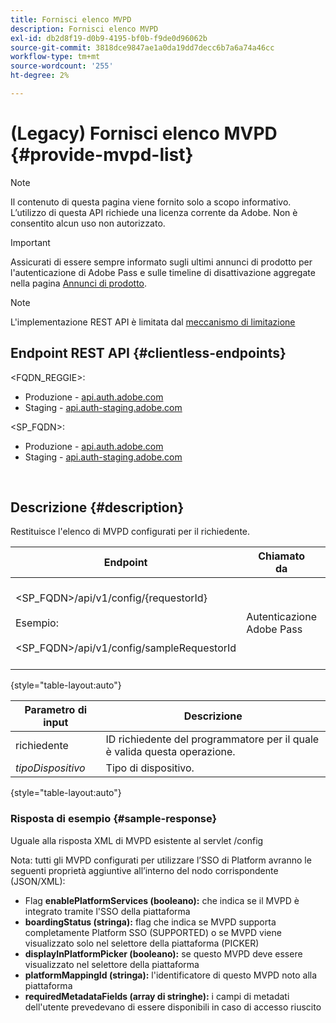 ```yaml
---
title: Fornisci elenco MVPD
description: Fornisci elenco MVPD
exl-id: db2d8f19-d0b9-4195-bf0b-f9de0d96062b
source-git-commit: 3818dce9847ae1a0da19dd7decc6b7a6a74a46cc
workflow-type: tm+mt
source-wordcount: '255'
ht-degree: 2%

---
```


# (Legacy) Fornisci elenco MVPD {#provide-mvpd-list}

>[!NOTE]
>
>Il contenuto di questa pagina viene fornito solo a scopo informativo. L’utilizzo di questa API richiede una licenza corrente da Adobe. Non è consentito alcun uso non autorizzato.

>[!IMPORTANT]
>
> Assicurati di essere sempre informato sugli ultimi annunci di prodotto per l&#39;autenticazione di Adobe Pass e sulle timeline di disattivazione aggregate nella pagina [Annunci di prodotto](/help/authentication/product-announcements.md).

>[!NOTE]
>
> L&#39;implementazione REST API è limitata dal [meccanismo di limitazione](/help/authentication/integration-guide-programmers/throttling-mechanism.md)

## Endpoint REST API {#clientless-endpoints}

&lt;FQDN_REGGIE>:

* Produzione - [api.auth.adobe.com](http://api.auth.adobe.com/)
* Staging - [api.auth-staging.adobe.com](http://api.auth-staging.adobe.com/)

&lt;SP_FQDN>:

* Produzione - [api.auth.adobe.com](http://api.auth.adobe.com/)
* Staging - [api.auth-staging.adobe.com](http://api.auth-staging.adobe.com/)

</br>

## Descrizione {#description}

Restituisce l&#39;elenco di MVPD configurati per il richiedente.

| Endpoint | Chiamato </br> da | Input   </br>Parametri | Metodo HTTP </br> | Risposta | HTTP </br>Risposta |
| --- | --- | --- | --- | --- | --- |
| &lt;SP_FQDN>/api/v1/config/{requestorId}</br></br>Esempio:</br></br>&lt;SP_FQDN>/api/v1/config/sampleRequestorId | Autenticazione Adobe Pass | 1. Richiedente</br>    (componente percorso)</br>_2.  deviceType (obsoleto)_ | GET | XML o JSON contenente l’elenco degli MVPD. | 200 |

{style="table-layout:auto"}


| Parametro di input | Descrizione |
| --------------- | ------------------------------------------------------------- |
| richiedente | ID richiedente del programmatore per il quale è valida questa operazione. |
| *tipoDispositivo* | Tipo di dispositivo. |

{style="table-layout:auto"}

### Risposta di esempio {#sample-response}

Uguale alla risposta XML di MVPD esistente al servlet /config

Nota: tutti gli MVPD configurati per utilizzare l’SSO di Platform avranno le seguenti proprietà aggiuntive all’interno del nodo corrispondente (JSON/XML):

* Flag **enablePlatformServices (booleano):** che indica se il MVPD è integrato tramite l&#39;SSO della piattaforma
* **boardingStatus (stringa):** flag che indica se MVPD supporta completamente Platform SSO (SUPPORTED) o se MVPD viene visualizzato solo nel selettore della piattaforma (PICKER)
* **displayInPlatformPicker (booleano):** se questo MVPD deve essere visualizzato nel selettore della piattaforma
* **platformMappingId (stringa):** l&#39;identificatore di questo MVPD noto alla piattaforma
* **requiredMetadataFields (array di stringhe):** i campi di metadati dell&#39;utente prevedevano di essere disponibili in caso di accesso riuscito
